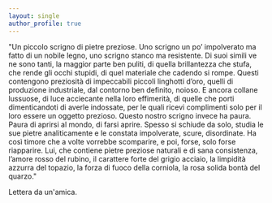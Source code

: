 ```yaml
---
layout: single
author_profile: true
---
```




"Un piccolo scrigno di pietre preziose.
Uno scrigno un po’ impolverato ma fatto di un nobile legno, uno scrigno stanco ma resistente. Di suoi simili ve ne sono tanti, la maggior parte ben puliti, di quella brillantezza che stufa, che rende gli occhi stupidi, di quel materiale che cadendo si rompe. Questi contengono preziosità di impeccabili piccoli linghotti d’oro, quelli di produzione industriale, dal contorno ben definito, noioso. E ancora collane lussuose, di luce acciecante nella loro effimerità, di quelle che porti dimenticandoti di averle indossate, per le quali ricevi complimenti solo per il loro essere un oggetto prezioso. Questo nostro scrigno invece ha paura. Paura di aprirsi al mondo, di farsi aprire. Spesso si schiude da solo, studia le sue pietre analiticamente e le constata impolverate, scure, disordinate. Ha così timore che a volte vorrebbe scomparire, e poi, forse, solo forse riapparire. Lui, che contiene pietre preziose naturali e di sana consistenza, l’amore rosso del rubino, il carattere forte del grigio acciaio, la limpidità azzurra del topazio, la forza di fuoco della corniola, la rosa solida bontà del quarzo."

Lettera da un'amica.

